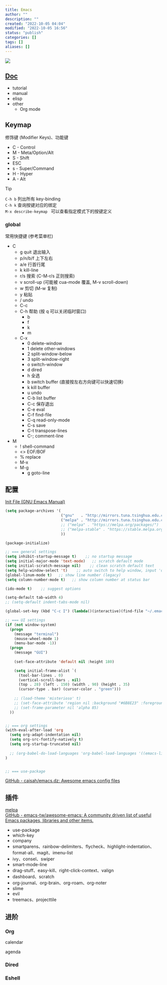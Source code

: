 ```yaml
---
title: Emacs
author: ""
description: ""
created: "2022-10-05 04:04"
modified: "2022-10-05 16:56"
status: "publish"
categories: []
tags: []
aliases: []
---
```


![](../../../resources/attachments/Emacs-20221005.png)

## [Doc](https://www.gnu.org/software/emacs/documentation.html)

- tutorial
- manual
- elisp
- other
    - Org mode

## Keymap

修饰键 (Modifier Keys)、功能键
- C - Control
- M - Meta/Option/Alt
- S - Shift
- ESC
- s - Super/Command
- H - Hyper
- A - Alt

>[!tip] 
>`C-h b` 列出所有 key-binding  
>`C-h k` 查询按键对应的绑定  
>`M-x describe-keymap ` 可以查看指定模式下的按键定义

### global
常用快捷键 (参考菜单栏)
- C
    - g  quit 退出输入
    - p/n/b/f 上下左右
    - a/e 行首行尾
    - k kill-line
    - r/s 搜索 (C-M-r/s 正则搜索)
    - v scroll-up (可能被 cua-mode 覆盖, M-v scroll-down)
    - w 剪切 (M-w 复制)
    - y 粘贴
    - / undo
    - C-c
    - C-h 帮助 (按 q 可以关闭临时窗口)
        - b
        - f
        - k
        - m
    - C-x
        - 0 delete-window
        - 1 delete other-windows
        - 2 split-window-below
        - 3 split-window-right
        - o switch-window
        - d dired
        - h 全选
        - b switch buffer (直接按左右方向键可以快速切换)
        - k kill buffer
        - u undo
        - C-b list buffer
        - C-c 保存退出
        - C-e eval
        - C-f find-file
        - C-q read-only-mode
        - C-s save
        - C-t transpose-lines
        - C-; comment-line
- M
    - ! shell-command
    - <> EOF/BOF
    - % replace
    - M-x
    - M-g
        - g goto-line

## 配置
[Init File (GNU Emacs Manual)](https://www.gnu.org/software/emacs/manual/html_node/emacs/Init-File.html)

```lisp
(setq package-archives '(
                         ("gnu"   . "http://mirrors.tuna.tsinghua.edu.cn/elpa/gnu/")
                         ("melpa" . "http://mirrors.tuna.tsinghua.edu.cn/elpa/melpa/")
                         ;; ("melpa" . "https://melpa.org/packages/")
                         ;; ("melpa-stable" . "https://stable.melpa.org/packages/")
                         ))

(package-initialize)

;; === general settings
(setq inhibit-startup-message t)    ;; no startup message
(setq initial-major-mode 'text-mode)   ;; scratch default mode
(setq initial-scratch-message nil)    ;; clean scratch default text
(setq help-window-select 't)    ;; auto switch to help window, input 'q' for quit
(global-linum-mode t)   ;; show line number (legacy)
(setq column-number-mode t)   ;; show column number at status bar

(ido-mode t)    ;; suggest options

(setq-default tab-width 4)
;; (setq-default indent-tabs-mode nil)

(global-set-key (kbd "C-c I") (lambda()(interactive)(find-file "~/.emacs.d/init.el")))

;; === UI settings
(if (not window-system)
  (progn 
    (message "terminal")
    (mouse-wheel-mode 1)
    (menu-bar-mode -1))
  (progn 
    (message "GUI")
    
    (set-face-attribute 'default nil :height 180)

    (setq initial-frame-alist `(
      (tool-bar-lines . 0)
      (vertical-scroll-bars . nil)
      (top . 28) (left . 150) (width . 90) (height . 35)
      (cursor-type . bar) (cursor-color . "green")))
    
    ;; (load-theme 'misterioso' t)
    ;; (set-face-attribute 'region nil :background "#6B8E23" :foreground "white")
    ;; (set-frame-parameter nil 'alpha 85)
  ))


;; === org settings
(with-eval-after-load 'org
  (setq org-adapt-indentation nil)
  (setq org-src-fontify-natively t)
  (setq org-startup-truncated nil)
  
  ;; (org-babel-do-load-languages 'org-babel-load-languages '((emacs-lisp . t) (shell . t) (python . t)))
)


;; === use-package

```

[GitHub - caisah/emacs.dz: Awesome emacs config files](https://github.com/caisah/emacs.dz)

## 插件
[melpa](https://melpa.org)  
[GitHub - emacs-tw/awesome-emacs: A community driven list of useful Emacs packages, libraries and other items.](https://github.com/emacs-tw/awesome-emacs)  

- use-package
- which-key
- company
- smartparens、rainbow-delimiters、flycheck、highlight-indentation、format-all、magit、imenu-list
- ivy、consel、swiper
- smart-mode-line
- drag-stuff、easy-kill、right-click-context、valign
- dashboard、scratch
- org-journal、org-brain、org-roam、org-noter
- slime
- evil
- treemacs、projecttile

## 进阶

### Org

calendar

agenda

### Dired

### Eshell